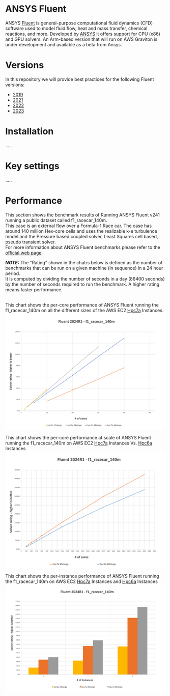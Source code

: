 # ANSYS Fluent

ANSYS [Fluent](https://www.ansys.com/products/fluids/ansys-fluent) is general-purpose computational fluid dynamics (CFD) software used to model fluid flow, heat and mass transfer, chemical reactions, and more. 
Developed by [ANSYS](https://www.ansys.com/) it offers support for CPU (x86) and GPU solvers. An Arm-based version that will run on AWS Graviton is under development and available as a beta from Ansys.

# Versions

In this repository we will provide best practices for the following Fluent versions:
 * [2019](https://)
 * [2021](https://)
 * [2022](https://)
 * [2023](https://) 

# Installation

.....


# Key settings

.....


# Performance

This section shows the benchmark results of Running ANSYS Fluent v241 running a public dataset called f1_racecar_140m.<br>
This case is an external flow over a Formula-1 Race car. The case has around 140 million Hex-core cells and uses the realizable k-e turbulence model and the Pressure based coupled solver, Least Squares cell based, pseudo transient solver.<br>
For more information about ANSYS Fluent benchmarks please refer to the [official web page](https://www.ansys.com/it-solutions/benchmarks-overview).<br>

**_NOTE:_**  The "Rating" shown in the chatrs below is defined as the number of benchmarks that can be run on a given machine (in sequence) in a 24 hour period. <br>
It is computed by dividing the number of seconds in a day (86400 seconds) by the number of seconds required to run the benchmark. A higher rating means faster performance.<br><br>

This chart shows the per-core performance of ANSYS Fluent running the f1_racecar_140m on all the different sizes of the AWS EC2 [Hpc7a](https://aws.amazon.com/ec2/instance-types/hpc7a/) Instances.
![ANSYS Fluent f1_racecar_140m X core Performance on AMD-based instances](https://github.com/aws-samples/hpc-applications/blob/main/Doc/img/Fluent/f1_racecar_140mXcoreAMD.png?raw=true)

This chart shows the per-core performance at scale of ANSYS Fluent running the f1_racecar_140m on AWS EC2 [Hpc7a](https://aws.amazon.com/ec2/instance-types/hpc7a/) Instances Vs. [Hpc6a](https://aws.amazon.com/ec2/instance-types/hpc6a/) Instances
![ANSYS Fluent f1_racecar_140m X core Performance at scale](https://github.com/aws-samples/hpc-applications/blob/main/Doc/img/Fluent/f1_racecar_140mXcoreAtScaleAMD.png?raw=true)

This chart shows the per-instance performance of ANSYS Fluent running the f1_racecar_140m on AWS EC2 [Hpc7a](https://aws.amazon.com/ec2/instance-types/hpc7a/) Instances and [Hpc6a](https://aws.amazon.com/ec2/instance-types/hpc6a/) Instances
![ANSYS Fluent f1_racecar_140m X instance Performance](https://github.com/aws-samples/hpc-applications/blob/main/Doc/img/Fluent/f1_racecar_140mXinstanceAMD.png?raw=true)
